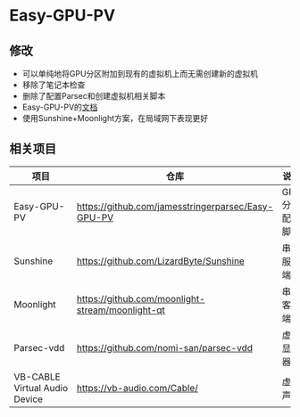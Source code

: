 # Easy-GPU-PV

## 修改

- 可以单纯地将GPU分区附加到现有的虚拟机上而无需创建新的虚拟机
- 移除了笔记本检查
- 删除了配置Parsec和创建虚拟机相关脚本
- Easy-GPU-PV的[文档](Easy-GPU-PV.md)
- 使用Sunshine+Moonlight方案，在局域网下表现更好

## 相关项目

| 项目                          | 仓库                                                 | 说明            |
| ----------------------------- | ---------------------------------------------------- | --------------- |
| Easy-GPU-PV                   | <https://github.com/jamesstringerparsec/Easy-GPU-PV> | GPU分区配置脚本 |
| Sunshine                      | <https://github.com/LizardByte/Sunshine>             | 串流服务端      |
| Moonlight                     | <https://github.com/moonlight-stream/moonlight-qt>   | 串流客户端      |
| Parsec-vdd                    | <https://github.com/nomi-san/parsec-vdd>             | 虚拟显示器      |
| VB-CABLE Virtual Audio Device | <https://vb-audio.com/Cable/>                        | 虚拟声卡        |
